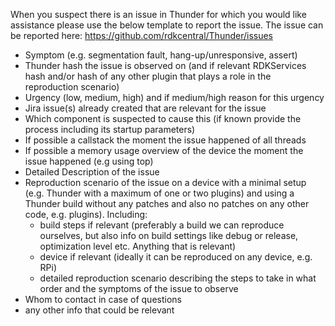 When you suspect there is an issue in Thunder for which you would like assistance please use the below template to report the issue. The issue can be reported here: https://github.com/rdkcentral/Thunder/issues 

* Symptom (e.g. segmentation fault, hang-up/unresponsive, assert)
* Thunder hash the issue is observed on (and if relevant RDKServices hash and/or hash of any other plugin that plays a role in the reproduction scenario)
* Urgency (low, medium, high) and if medium/high reason for this urgency
* Jira issue(s) already created that are relevant for the issue 
* Which component is suspected to cause this (if known provide the process including its startup parameters)
* If possible a callstack the moment the issue happened of all threads
* If possible a memory usage overview of the device the moment the issue happened (e.g using top)
* Detailed Description of the issue
* Reproduction scenario of the issue on a device with a minimal setup (e.g. Thunder with a maximum of one or two plugins) and using a Thunder build without any patches and also no patches on any other code, e.g. plugins). Including:
	* build steps if relevant (preferably a build we can reproduce ourselves, but also info on build settings like debug or release, optimization level etc. Anything that is relevant)
	* device if relevant (ideally it can be reproduced on any device, e.g. RPi)
	* detailed reproduction scenario describing the steps to take in what order and the symptoms of the issue to observe
* Whom to contact in case of questions
* any other info that could be relevant

